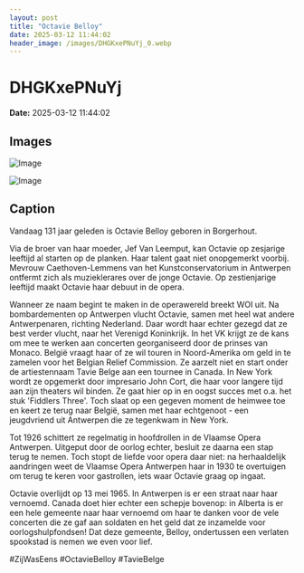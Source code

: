 ```yaml
---
layout: post
title: "Octavie Belloy"
date: 2025-03-12 11:44:02
header_image: /images/DHGKxePNuYj_0.webp
---
```


# DHGKxePNuYj

**Date:** 2025-03-12 11:44:02

## Images

![Image](/zij.was.eens/images/DHGKxePNuYj_0.webp)

![Image](/zij.was.eens/images/DHGKxePNuYj_1.webp)

## Caption

Vandaag 131 jaar geleden is Octavie Belloy geboren in Borgerhout.

Via de broer van haar moeder, Jef Van Leemput, kan Octavie op zesjarige leeftijd al starten op de planken. Haar talent gaat niet onopgemerkt voorbij. Mevrouw Caethoven-Lemmens van het Kunstconservatorium in Antwerpen ontfermt zich als muzieklerares over de jonge Octavie. Op zestienjarige leeftijd maakt Octavie haar debuut in de opera. 

Wanneer ze naam begint te maken in de operawereld breekt WOI uit. Na bombardementen op Antwerpen vlucht Octavie, samen met heel wat andere Antwerpenaren, richting Nederland. Daar wordt haar echter gezegd dat ze best verder vlucht, naar het Verenigd Koninkrijk. In het VK krijgt ze de kans om mee te werken aan concerten georganiseerd door de prinses van Monaco. België vraagt haar of ze wil touren in Noord-Amerika om geld in te zamelen voor het Belgian Relief Commission. Ze aarzelt niet en start onder de artiestennaam Tavie Belge aan een tournee in Canada. In New York wordt ze opgemerkt door impresario John Cort, die haar voor langere tijd aan zijn theaters wil binden. Ze gaat hier op in en oogst succes met o.a. het stuk 'Fiddlers Three'. Toch slaat op een gegeven moment de heimwee toe en keert ze terug naar België, samen met haar echtgenoot - een jeugdvriend uit Antwerpen die ze tegenkwam in New York. 

Tot 1926 schittert ze regelmatig in hoofdrollen in de Vlaamse Opera Antwerpen. Uitgeput door de oorlog echter, besluit ze daarna een stap terug te nemen. Toch stopt de liefde voor opera daar niet: na herhaaldelijk aandringen weet de Vlaamse Opera Antwerpen haar in 1930 te overtuigen om terug te keren voor gastrollen, iets waar Octavie graag op ingaat. 

Octavie overlijdt op 13 mei 1965. In Antwerpen is er een straat naar haar vernoemd. Canada doet hier echter een schepje bovenop: in Alberta is er een hele gemeente naar haar vernoemd om haar te danken voor de vele concerten die ze gaf aan soldaten en het geld dat ze inzamelde voor oorlogshulpfondsen! Dat deze gemeente, Belloy, ondertussen een verlaten spookstad is nemen we even voor lief. 

#ZijWasEens #OctavieBelloy #TavieBelge

